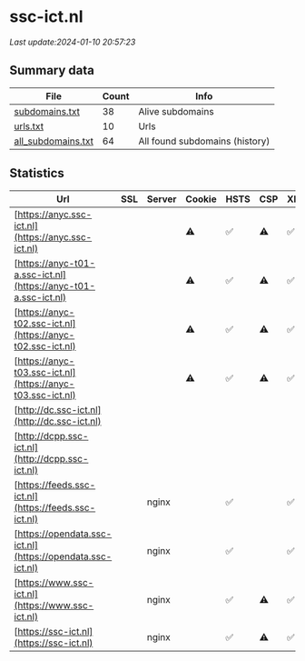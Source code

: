 # ssc-ict.nl
*Last update:2024-01-10 20:57:23*
## Summary data
| File       | Count | Info |
|------------|-------|------|
|[subdomains.txt](/data/ssc-ict/subdomains.txt)|38|Alive subdomains|
|[urls.txt](/data/ssc-ict/urls.txt)|10|Urls|
|[all_subdomains.txt](/data/ssc-ict/all_subdomains.txt)|64|All found subdomains (history)|
## Statistics
| Url | SSL | Server | Cookie | HSTS | CSP | XFO | XXP | RP | Tech |
|------------|-------|------|------|------|------|------|------|------|------|
|[https://anyc.ssc-ict.nl](https://anyc.ssc-ict.nl)| | |:warning: |:white_check_mark: |:warning: |:white_check_mark: |:white_check_mark: |:white_check_mark: |HSTS|
|[https://anyc-t01-a.ssc-ict.nl](https://anyc-t01-a.ssc-ict.nl)| | |:warning: |:white_check_mark: |:warning: |:white_check_mark: |:white_check_mark: |:white_check_mark: |HSTS|
|[https://anyc-t02.ssc-ict.nl](https://anyc-t02.ssc-ict.nl)| | |:warning: |:white_check_mark: |:warning: |:white_check_mark: |:white_check_mark: |:white_check_mark: |HSTS|
|[https://anyc-t03.ssc-ict.nl](https://anyc-t03.ssc-ict.nl)| | |:warning: |:white_check_mark: |:warning: |:white_check_mark: |:white_check_mark: |:white_check_mark: |HSTS|
|[http://dc.ssc-ict.nl](http://dc.ssc-ict.nl)| | | | | | | |:white_check_mark: |F5 BigIP|
|[http://dcpp.ssc-ict.nl](http://dcpp.ssc-ict.nl)| | | | | | | |:white_check_mark: |F5 BigIP|
|[https://feeds.ssc-ict.nl](https://feeds.ssc-ict.nl)| |nginx| |:white_check_mark: | |:white_check_mark: |:white_check_mark: |:white_check_mark: |HSTS Nginx|
|[https://opendata.ssc-ict.nl](https://opendata.ssc-ict.nl)| |nginx| |:white_check_mark: | |:white_check_mark: |:white_check_mark: |:white_check_mark: |HSTS Nginx|
|[https://www.ssc-ict.nl](https://www.ssc-ict.nl)| |nginx| |:white_check_mark: |:warning: |:white_check_mark: |:white_check_mark: |:white_check_mark: |Bloomreach HSTS Ngin...|
|[https://ssc-ict.nl](https://ssc-ict.nl)| |nginx| |:white_check_mark: |:warning: |:white_check_mark: |:white_check_mark: |:white_check_mark: |HSTS Nginx|